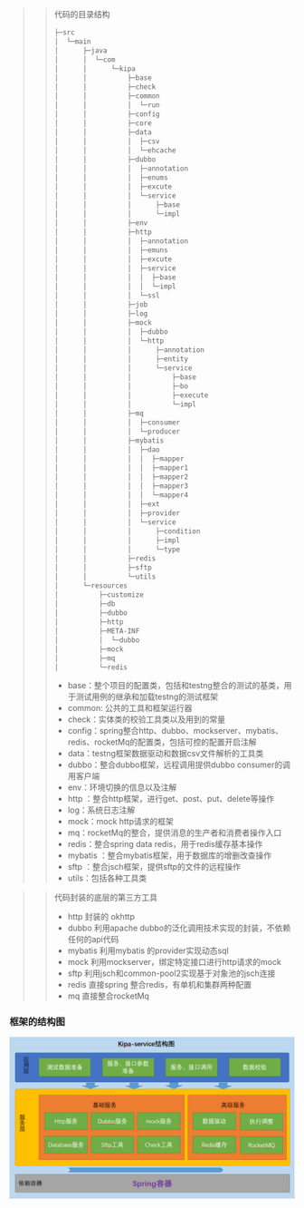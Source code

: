 > > 代码的目录结构
> >
> > ```
> > ├─src
> > │  └─main
> > │      ├─java
> > │      │  └─com
> > │      │      └─kipa
> > │      │          ├─base
> > │      │          ├─check
> > │      │          ├─common
> > │      │          │  └─run
> > │      │          ├─config
> > │      │          ├─core
> > │      │          ├─data
> > │      │          │  ├─csv
> > │      │          │  └─ehcache
> > │      │          ├─dubbo
> > │      │          │  ├─annotation
> > │      │          │  ├─enums
> > │      │          │  ├─excute
> > │      │          │  └─service
> > │      │          │      ├─base
> > │      │          │      └─impl
> > │      │          ├─env
> > │      │          ├─http
> > │      │          │  ├─annotation
> > │      │          │  ├─emuns
> > │      │          │  ├─excute
> > │      │          │  ├─service
> > │      │          │  │  ├─base
> > │      │          │  │  └─impl
> > │      │          │  └─ssl
> > │      │          ├─job
> > │      │          ├─log
> > │      │          ├─mock
> > │      │          │  ├─dubbo
> > │      │          │  └─http
> > │      │          │      ├─annotation
> > │      │          │      ├─entity
> > │      │          │      └─service
> > │      │          │          ├─base
> > │      │          │          ├─bo
> > │      │          │          ├─execute
> > │      │          │          └─impl
> > │      │          ├─mq
> > │      │          │  ├─consumer
> > │      │          │  └─producer
> > │      │          ├─mybatis
> > │      │          │  ├─dao
> > │      │          │  │  ├─mapper
> > │      │          │  │  ├─mapper1
> > │      │          │  │  ├─mapper2
> > │      │          │  │  ├─mapper3
> > │      │          │  │  └─mapper4
> > │      │          │  ├─ext
> > │      │          │  ├─provider
> > │      │          │  └─service
> > │      │          │      ├─condition
> > │      │          │      ├─impl
> > │      │          │      └─type
> > │      │          ├─redis
> > │      │          ├─sftp
> > │      │          └─utils
> > │      └─resources
> > │          ├─customize
> > │          ├─db
> > │          ├─dubbo
> > │          ├─http
> > │          ├─META-INF
> > │          │  └─dubbo
> > │          ├─mock
> > │          ├─mq
> > │          └─redis
> >
> > ```
> >
> > * base：整个项目的配置类，包括和testng整合的测试的基类，用于测试用例的继承和加载testng的测试框架
> > * common: 公共的工具和框架运行器
> > * check：实体类的校验工具类以及用到的常量
> > * config：spring整合http、dubbo、mockserver、mybatis、redis、rocketMq的配置类，包括可控的配置开启注解
> > * data：testng框架数据驱动和数据csv文件解析的工具类
> > * dubbo：整合dubbo框架，远程调用提供dubbo consumer的调用客户端
> > * env：环境切换的信息以及注解
> > * http ：整合http框架，进行get、post、put、delete等操作
> > * log：系统日志注解
> > * mock：mock http请求的框架
> > * mq：rocketMq的整合，提供消息的生产者和消费者操作入口
> > * redis：整合spring data redis，用于redis缓存基本操作
> > * mybatis ：整合mybatis框架，用于数据库的增删改查操作
> > * sftp ：整合jsch框架，提供sftp的文件的远程操作
> > * utils：包括各种工具类

> > 代码封装的底层的第三方工具
> >
> > * http 封装的 okhttp
> > * dubbo 利用apache dubbo的泛化调用技术实现的封装，不依赖任何的api代码
> > * mybatis 利用mybatis 的provider实现动态sql
> > * mock 利用mockserver，绑定特定接口进行http请求的mock
> > * sftp 利用jsch和common-pool2实现基于对象池的jsch连接
> > * redis 直接spring 整合redis，有单机和集群两种配置
> > * mq 直接整合rocketMq

### 框架的结构图
![kipa-structure](png/kipa-structure.png)